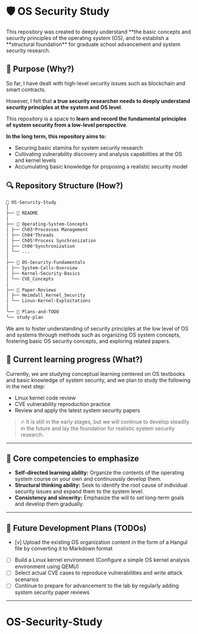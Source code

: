 # 🛡️ OS Security Study

This repository was created to deeply understand **the basic concepts and security principles of the operating system (OS), and to establish a **structural foundation\*\* for graduate school advancement and system security research.

## 🚩 Purpose (Why?)

So far, I have dealt with high-level security issues such as blockchain and smart contracts.

However, I felt that **a true security researcher needs to deeply understand security principles at the system and OS level**.

This repository is a space to **learn and record the fundamental principles of system security from a low-level perspective**.

**In the long term, this repository aims to:**

- Securing basic stamina for system security research
- Cultivating vulnerability discovery and analysis capabilities at the OS and kernel levels
- Accumulating basic knowledge for proposing a realistic security model

## 🔍 Repository Structure (How?)

```bash
📁 OS-Security-Study
│
├── 📄 README
│
├── 📁 Operating-System-Concepts
│ ├── Ch03*Processes Management
│ ├── Ch04*Threads
│ ├── Ch05*Process Synchronization
│ ├── Ch06*Synchronization
│ └── ...
│
├── 📁 OS-Security-Fundamentals
│ ├── System-Calls-Overview
│ ├── Kernel-Security-Basics
│ └── CVE_Concepts
│
├── 📁 Paper-Reviews
│ ├── Heimdall_Kernel_Security
│ └── Linux-Kernel-Exploitations
│
└── 📁 Plans-and-TODO
└── study-plan
```

We aim to foster understanding of security principles at the low level of OS and systems through methods such as organizing OS system concepts, fostering basic OS security concepts, and exploring related papers.

## 📖 Current learning progress (What?)

Currently, we are studying conceptual learning centered on OS textbooks and basic knowledge of system security,
and we plan to study the following in the next step:

- Linux kernel code review
- CVE vulnerability reproduction practice
- Review and apply the latest system security papers

> 🔥 It is still in the early stages, but we will continue to develop steadily in the future
> and lay the foundation for realistic system security research.

---

## 📌 Core competencies to emphasize

- **Self-directed learning ability:** Organize the contents of the operating system course on your own and continuously develop them.
- **Structural thinking ability:** Seek to identify the root cause of individual security issues and expand them to the system level.
- **Consistency and sincerity:** Emphasize the will to set long-term goals and develop them gradually.

---

## 🚧 Future Development Plans (TODOs)

- [v] Upload the existing OS organization content in the form of a Hangul file by converting it to Markdown format
- [ ] Build a Linux kernel environment (Configure a simple OS kernel analysis environment using QEMU)
- [ ] Select actual CVE cases to reproduce vulnerabilities and write attack scenarios
- [ ] Continue to prepare for advancement to the lab by regularly adding system security paper reviews

---

# OS-Security-Study
